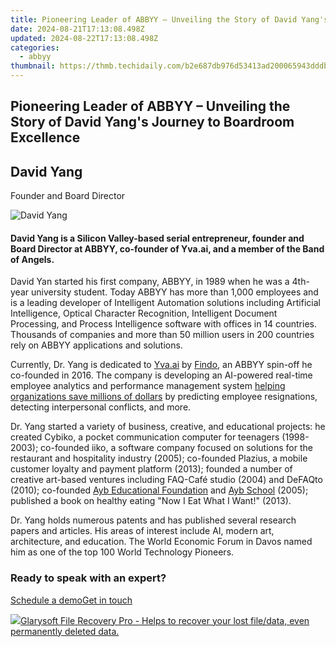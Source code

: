```yaml
---
title: Pioneering Leader of ABBYY – Unveiling the Story of David Yang's Journey to Boardroom Excellence
date: 2024-08-21T17:13:08.498Z
updated: 2024-08-22T17:13:08.498Z
categories:
  - abbyy
thumbnail: https://thmb.techidaily.com/b2e687db976d53413ad200065943dddbaf2bd03eb2c28e9e47c24fc4c8af2aa4.jpg
---
```


## Pioneering Leader of ABBYY – Unveiling the Story of David Yang's Journey to Boardroom Excellence

## David Yang

Founder and Board Director

![David Yang](https://content.abbyy.com/-/media/project/abbyy/abbyy/company/management/headshots/cards-headshots/1486x836-david-yang.jpg?h=836&iar=0&w=1486)

#### David Yang is a Silicon Valley-based serial entrepreneur, founder and Board Director at ABBYY, co-founder of Yva.ai, and a member of the Band of Angels.

David Yan started his first company, ABBYY, in 1989 when he was a 4th-year university student. Today ABBYY has more than 1,000 employees and is a leading developer of Intelligent Automation solutions including Artificial Intelligence, Optical Character Recognition, Intelligent Document Processing, and Process Intelligence software with offices in 14 countries. Thousands of companies and more than 50 million users in 200 countries rely on ABBYY applications and solutions.

Currently, Dr. Yang is dedicated to [Yva.ai](https://yva.ai/en/) by [Findo](https://findo.com/), an ABBYY spin-off he co-founded in 2016\. The company is developing an AI-powered real-time employee analytics and performance management system [helping organizations save millions of dollars](https://www.youtube.com/watch?v=L9yg5xPIBC4) by predicting employee resignations, detecting interpersonal conflicts, and more.

Dr. Yang started a variety of business, creative, and educational projects: he created Cybiko, a pocket communication computer for teenagers (1998-2003); co-founded iiko, a software company focused on solutions for the restaurant and hospitality industry (2005); co-founded Plazius, a mobile customer loyalty and payment platform (2013); founded a number of creative art-based ventures including FAQ-Café studio (2004) and DeFAQto (2010); co-founded [Ayb Educational Foundation](http://www.ayb.am/) and [Ayb School](http://www.aybschool.am/) (2005); published a book on healthy eating "Now I Eat What I Want!" (2013).

Dr. Yang holds numerous patents and has published several research papers and articles. His areas of interest include AI, modern art, architecture, and education. The World Economic Forum in Davos named him as one of the top 100 World Technology Pioneers.

### Ready to speak with an expert?

[Schedule a demo](https://tools.techidaily.com/abbyy/products/)[Get in touch](https://tools.techidaily.com/abbyy/products/)

<ins class="adsbygoogle"
     style="display:block"
     data-ad-format="autorelaxed"
     data-ad-client="ca-pub-7571918770474297"
     data-ad-slot="1223367746"></ins>



<ins class="adsbygoogle"
     style="display:block"
     data-ad-client="ca-pub-7571918770474297"
     data-ad-slot="8358498916"
     data-ad-format="auto"
     data-full-width-responsive="true"></ins>



<!-- affiliate ads begin -->
<a href="https://order.glarysoft.com/order/checkout.php?PRODS=35408920&QTY=1&AFFILIATE=108875&CART=1"><img src="https://secure.avangate.com/images/merchant/6734fa703f6633ab896eecbdfad8953a/products/FR-200-1.png" border="0">Glarysoft File Recovery Pro - Helps to recover your lost file/data, even permanently deleted data. </a>
<!-- affiliate ads end -->